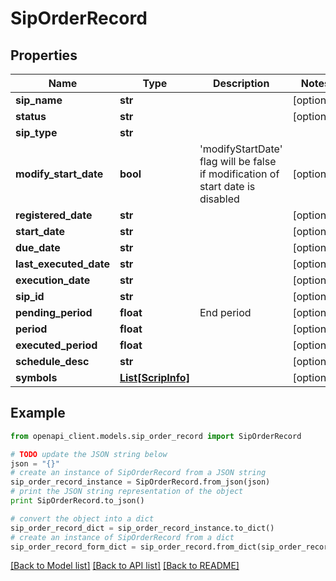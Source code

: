 # SipOrderRecord


## Properties

Name | Type | Description | Notes
------------ | ------------- | ------------- | -------------
**sip_name** | **str** |  | [optional] 
**status** | **str** |  | [optional] 
**sip_type** | **str** |  | 
**modify_start_date** | **bool** | &#39;modifyStartDate&#39; flag will be false if modification of start date is disabled | [optional] 
**registered_date** | **str** |  | [optional] 
**start_date** | **str** |  | [optional] 
**due_date** | **str** |  | [optional] 
**last_executed_date** | **str** |  | [optional] 
**execution_date** | **str** |  | [optional] 
**sip_id** | **str** |  | [optional] 
**pending_period** | **float** | End period | [optional] 
**period** | **float** |  | [optional] 
**executed_period** | **float** |  | [optional] 
**schedule_desc** | **str** |  | [optional] 
**symbols** | [**List[ScripInfo]**](ScripInfo.md) |  | [optional] 

## Example

```python
from openapi_client.models.sip_order_record import SipOrderRecord

# TODO update the JSON string below
json = "{}"
# create an instance of SipOrderRecord from a JSON string
sip_order_record_instance = SipOrderRecord.from_json(json)
# print the JSON string representation of the object
print SipOrderRecord.to_json()

# convert the object into a dict
sip_order_record_dict = sip_order_record_instance.to_dict()
# create an instance of SipOrderRecord from a dict
sip_order_record_form_dict = sip_order_record.from_dict(sip_order_record_dict)
```
[[Back to Model list]](../README.md#documentation-for-models) [[Back to API list]](../README.md#documentation-for-api-endpoints) [[Back to README]](../README.md)


